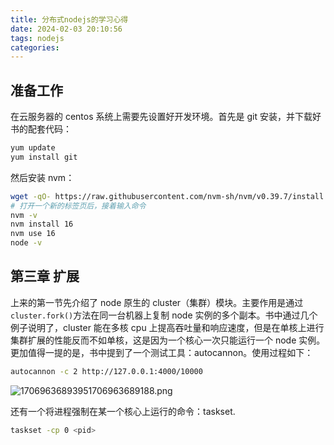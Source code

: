 ```yaml
---
title: 分布式nodejs的学习心得
date: 2024-02-03 20:10:56
tags: nodejs
categories:
---
```


## 准备工作

在云服务器的 centos 系统上需要先设置好开发环境。首先是 git 安装，并下载好书的配套代码：

```bash
yum update
yum install git
```

然后安装 nvm：

```bash
wget -qO- https://raw.githubusercontent.com/nvm-sh/nvm/v0.39.7/install.sh | bash ## curl运行会卡住
# 打开一个新的标签页后，接着输入命令
nvm -v
nvm install 16
nvm use 16
node -v
```

## 第三章 扩展

上来的第一节先介绍了 node 原生的 cluster（集群）模块。主要作用是通过`cluster.fork()`方法在同一台机器上复制 node 实例的多个副本。书中通过几个例子说明了，cluster 能在多核 cpu 上提高吞吐量和响应速度，但是在单核上进行集群扩展的性能反而不如单核，这是因为一个核心一次只能运行一个 node 实例。更加值得一提的是，书中提到了一个测试工具：autocannon。使用过程如下：

```bash
autocannon -c 2 http://127.0.0.1:4000/10000
```

![17069636893951706963689188.png](https://fastly.jsdelivr.net/gh/li199-code/blog-imgs@main/17069636893951706963689188.png)

还有一个将进程强制在某一个核心上运行的命令：taskset.

```bash
taskset -cp 0 <pid>
```
